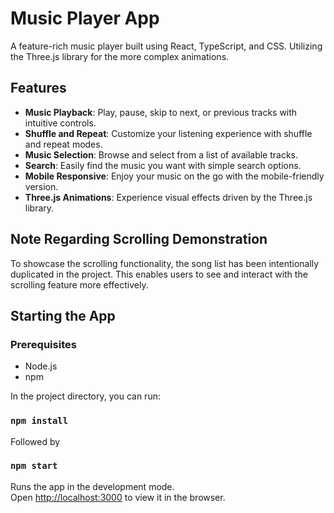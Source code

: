 # Music Player App

A feature-rich music player built using React, TypeScript, and CSS. Utilizing the Three.js library for the more complex animations.

## Features

- **Music Playback**: Play, pause, skip to next, or previous tracks with intuitive controls.
- **Shuffle and Repeat**: Customize your listening experience with shuffle and repeat modes.
- **Music Selection**: Browse and select from a list of available tracks.
- **Search**: Easily find the music you want with simple search options.
- **Mobile Responsive**: Enjoy your music on the go with the mobile-friendly version.
- **Three.js Animations**: Experience visual effects driven by the Three.js library.

## Note Regarding Scrolling Demonstration

To showcase the scrolling functionality, the song list has been intentionally duplicated in the project. This enables users to see and interact with the scrolling feature more effectively.

## Starting the App

### Prerequisites

- Node.js
- npm

In the project directory, you can run:

### `npm install`

Followed by

### `npm start`

Runs the app in the development mode.\
Open [http://localhost:3000](http://localhost:3000) to view it in the browser.
